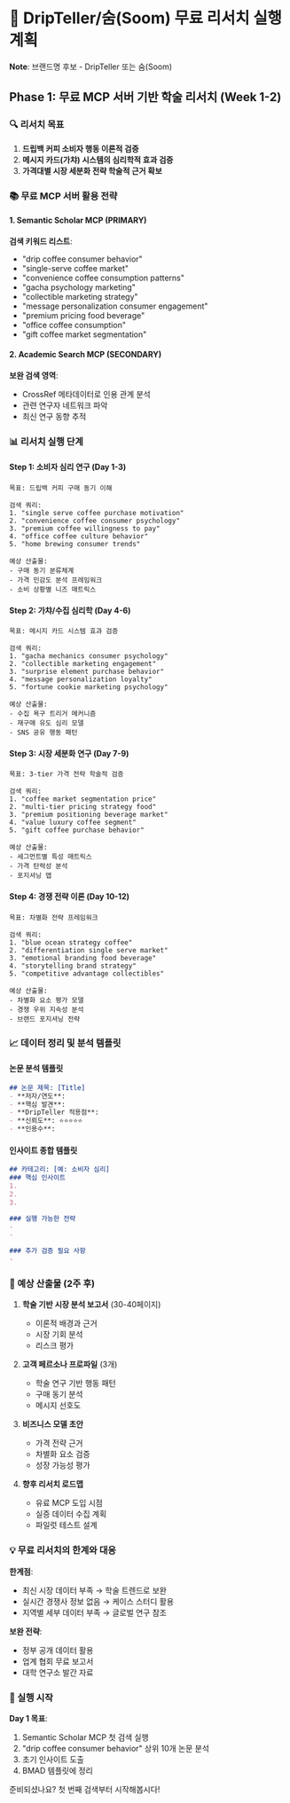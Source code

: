 # 🎯 DripTeller/숨(Soom) 무료 리서치 실행 계획

**Note**: 브랜드명 후보 - DripTeller 또는 숨(Soom)

## Phase 1: 무료 MCP 서버 기반 학술 리서치 (Week 1-2)

### 🔍 리서치 목표
1. **드립백 커피 소비자 행동 이론적 검증**
2. **메시지 카드(가챠) 시스템의 심리학적 효과 검증**
3. **가격대별 시장 세분화 전략 학술적 근거 확보**

### 📚 무료 MCP 서버 활용 전략

#### 1. Semantic Scholar MCP (PRIMARY)
**검색 키워드 리스트**:
- "drip coffee consumer behavior"
- "single-serve coffee market"
- "convenience coffee consumption patterns"
- "gacha psychology marketing"
- "collectible marketing strategy"
- "message personalization consumer engagement"
- "premium pricing food beverage"
- "office coffee consumption"
- "gift coffee market segmentation"

#### 2. Academic Search MCP (SECONDARY)
**보완 검색 영역**:
- CrossRef 메타데이터로 인용 관계 분석
- 관련 연구자 네트워크 파악
- 최신 연구 동향 추적

### 📊 리서치 실행 단계

#### Step 1: 소비자 심리 연구 (Day 1-3)
```
목표: 드립백 커피 구매 동기 이해

검색 쿼리:
1. "single serve coffee purchase motivation"
2. "convenience coffee consumer psychology"  
3. "premium coffee willingness to pay"
4. "office coffee culture behavior"
5. "home brewing consumer trends"

예상 산출물:
- 구매 동기 분류체계
- 가격 민감도 분석 프레임워크
- 소비 상황별 니즈 매트릭스
```

#### Step 2: 가챠/수집 심리학 (Day 4-6)
```
목표: 메시지 카드 시스템 효과 검증

검색 쿼리:
1. "gacha mechanics consumer psychology"
2. "collectible marketing engagement"
3. "surprise element purchase behavior"
4. "message personalization loyalty"
5. "fortune cookie marketing psychology"

예상 산출물:
- 수집 욕구 트리거 메커니즘
- 재구매 유도 심리 모델
- SNS 공유 행동 패턴
```

#### Step 3: 시장 세분화 연구 (Day 7-9)
```
목표: 3-tier 가격 전략 학술적 검증

검색 쿼리:
1. "coffee market segmentation price"
2. "multi-tier pricing strategy food"
3. "premium positioning beverage market"
4. "value luxury coffee segment"
5. "gift coffee purchase behavior"

예상 산출물:
- 세그먼트별 특성 매트릭스
- 가격 탄력성 분석
- 포지셔닝 맵
```

#### Step 4: 경쟁 전략 이론 (Day 10-12)
```
목표: 차별화 전략 프레임워크

검색 쿼리:
1. "blue ocean strategy coffee"
2. "differentiation single serve market"
3. "emotional branding food beverage"
4. "storytelling brand strategy"
5. "competitive advantage collectibles"

예상 산출물:
- 차별화 요소 평가 모델
- 경쟁 우위 지속성 분석
- 브랜드 포지셔닝 전략
```

### 📈 데이터 정리 및 분석 템플릿

#### 논문 분석 템플릿
```markdown
## 논문 제목: [Title]
- **저자/연도**: 
- **핵심 발견**:
- **DripTeller 적용점**:
- **신뢰도**: ⭐⭐⭐⭐⭐
- **인용수**: 
```

#### 인사이트 종합 템플릿
```markdown
## 카테고리: [예: 소비자 심리]
### 핵심 인사이트
1. 
2. 
3. 

### 실행 가능한 전략
- 
- 

### 추가 검증 필요 사항
- 
```

### 🎯 예상 산출물 (2주 후)

1. **학술 기반 시장 분석 보고서** (30-40페이지)
   - 이론적 배경과 근거
   - 시장 기회 분석
   - 리스크 평가

2. **고객 페르소나 프로파일** (3개)
   - 학술 연구 기반 행동 패턴
   - 구매 동기 분석
   - 메시지 선호도

3. **비즈니스 모델 초안**
   - 가격 전략 근거
   - 차별화 요소 검증
   - 성장 가능성 평가

4. **향후 리서치 로드맵**
   - 유료 MCP 도입 시점
   - 실증 데이터 수집 계획
   - 파일럿 테스트 설계

### 💡 무료 리서치의 한계와 대응

**한계점**:
- 최신 시장 데이터 부족 → 학술 트렌드로 보완
- 실시간 경쟁사 정보 없음 → 케이스 스터디 활용
- 지역별 세부 데이터 부족 → 글로벌 연구 참조

**보완 전략**:
- 정부 공개 데이터 활용
- 업계 협회 무료 보고서
- 대학 연구소 발간 자료

### 🚀 실행 시작

**Day 1 목표**:
1. Semantic Scholar MCP 첫 검색 실행
2. "drip coffee consumer behavior" 상위 10개 논문 분석
3. 초기 인사이트 도출
4. BMAD 템플릿에 정리

준비되셨나요? 첫 번째 검색부터 시작해봅시다!